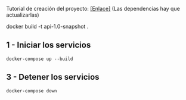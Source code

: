 Tutorial de creación del proyecto: <a href="https://www.youtube.com/watch?v=r_CGbP9kYbc">[Enlace]</a> (Las dependencias hay que actualizarlas)

docker build -t api-1.0-snapshot .

## 1 - Iniciar los servicios
    docker-compose up --build
## 3 - Detener los servicios
    docker-compose down